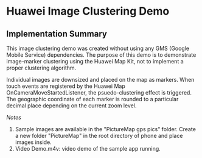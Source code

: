 # Huawei Image Clustering Demo

## Implementation Summary

This image clustering demo was created without using any GMS (Google Mobile Service) dependencies. The purpose of this demo is to demonstrate image-marker clustering using the Huawei Map Kit, not to implement a proper clustering algorithm. 

Individual images are downsized and placed on the map as markers. When touch events are registered by the Huawei Map OnCameraMoveStartedListener, the psuedo-clustering effect is triggered. The geographic coordinate of each marker is rounded to a particular decimal place depending on the current zoom level.

*Notes*
1. Sample images are available in the "PictureMap gps pics" folder. Create a new folder "PictureMap" in the root directory of phone and place images inside.
2. Video Demo.m4v: video demo of the sample app running.
